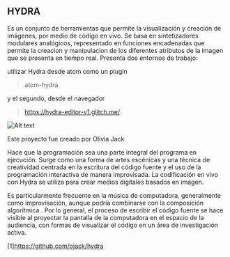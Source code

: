 ## HYDRA

Es un conjunto de herramientas que permite la visualización y creación de imágenes,  por medio de código en vivo. Se basa en sintetizadores modulares analógicos, representado en funciones encadenadas que permite la creacion y manipulacion de los diferentes atributos de la imagen que se presenta en tiempo real.
Presenta dos entornos de trabajo:

utilizar Hydra desde atom como un plugin 

>atom-hydra 

y el segundo, desde el navegador 

>https://hydra-editor-v1.glitch.me/.

![Alt text](/home/diego/Imágenes/1.png?raw=true "Hydra")

Este proyecto fue creado por Olivia Jack
 
Hace que la programación sea una parte integral del programa en ejecución. Surge como una forma de artes escénicas y una técnica de creatividad centrada en la escritura del código fuente y el uso de la programación interactiva de manera improvisada. La codificación en vivo con Hydra se utiliza para crear medios digitales basados ​​en imagen.

Es particularmente frecuente en la música de computadora, generalmente como improvisación, aunque podría combinarse con la composición algorítmica . Por lo general, el proceso de escribir el código fuente se hace visible al proyectar la pantalla de la computadora en el espacio de la audiencia, con formas de visualizar el código en un área de investigación activa.


[1]https://github.com/ojack/hydra
